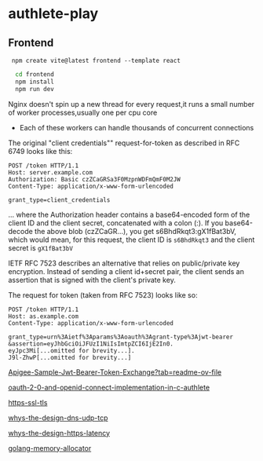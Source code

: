 # authlete-play

## Frontend

` npm create vite@latest frontend --template react`

```sh
  cd frontend
  npm install
  npm run dev
```


Nginx doesn't spin up a new thread for every request,it runs a small number of worker processes,usually one per cpu core
- Each of these workers can handle thousands of concurrent connections




The original "client credentials"" request-for-token as described in RFC 6749 looks like this:

```http
POST /token HTTP/1.1
Host: server.example.com
Authorization: Basic czZCaGRSa3F0MzpnWDFmQmF0M2JW
Content-Type: application/x-www-form-urlencoded

grant_type=client_credentials

```

... where the Authorization header contains a base64-encoded form of the client ID and the client secret, concatenated with a colon (:). If you base64-decode the above blob (czZCaGR...), you get s6BhdRkqt3:gX1fBat3bV, which would mean, for this request, the client ID is `s6BhdRkqt3` and the client secret is `gX1fBat3bV`

IETF RFC 7523 describes an alternative that relies on public/private key encryption. Instead of sending a client id+secret pair, the client sends an assertion that is signed with the client's private key.

The request for token (taken from RFC 7523) looks like so:
```http
POST /token HTTP/1.1
Host: as.example.com
Content-Type: application/x-www-form-urlencoded

grant_type=urn%3Aietf%3Aparams%3Aoauth%3Agrant-type%3Ajwt-bearer
&assertion=eyJhbGciOiJFUzI1NiIsImtpZCI6IjE2In0.
eyJpc3Mi[...omitted for brevity...].
J9l-ZhwP[...omitted for brevity...]
```

[Apigee-Sample-Jwt-Bearer-Token-Exchange?tab=readme-ov-file](https://github.com/DinoChiesa/Apigee-Sample-Jwt-Bearer-Token-Exchange?tab=readme-ov-file)

[oauth-2-0-and-openid-connect-implementation-in-c-authlete](https://darutk.medium.com/oauth-2-0-and-openid-connect-implementation-in-c-authlete-8a8f9efc9361)

[https-ssl-tls](https://www.sobyte.net/post/2021-12/https-ssl-tls/)

[whys-the-design-dns-udp-tcp](https://www.sobyte.net/post/2021-12/whys-the-design-dns-udp-tcp/)

[whys-the-design-https-latency](https://www.sobyte.net/post/2021-12/whys-the-design-https-latency/)

[golang-memory-allocator](https://www.sobyte.net/post/2021-12/golang-memory-allocator/)

[](https://www.sobyte.net/post/2021-12/whys-the-design-tcp-time-wait/)